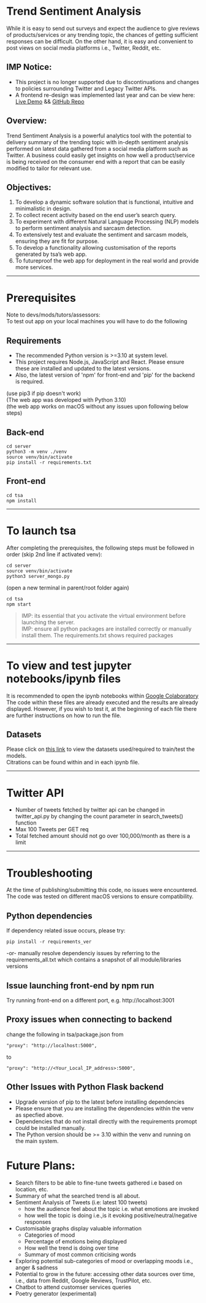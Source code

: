 # Trend Sentiment Analysis
While it is easy to send out surveys and expect the audience to give reviews of products/services or any trending topic, the chances of getting sufficient responses can be difficult. On the other hand, it is easy and convenient to post views on social media platforms i.e., Twitter, Reddit, etc. 

## IMP Notice:
- This project is no longer supported due to discontinuations and changes to policies surrounding Twitter and Legacy Twitter APIs.
- A frontend re-design was implemented last year and can be view here: [Live Demo](https://joysterr.github.io/tsa-reimagined/) && [GitHub Repo](https://github.com/joysterr/tsa-reimagined)


## Overview:
Trend Sentiment Analysis is a powerful analytics tool with the potential to delivery summary of the trending topic with in-depth sentiment analysis performed on latest data gathered from a social media platform such as Twitter. A business could easily get insights on how well a product/service is being received on the consumer end with a report that can be easily modified to tailor for relevant use.

## Objectives:
1) To develop a dynamic software solution that is functional, intuitive and minimalistic in design. 
2) To collect recent activity based on the end user’s search query. 
3) To experiment with different Natural Language Processing (NLP) models to perform sentiment analysis and sarcasm detection.
4) To extensively test and evaluate the sentiment and sarcasm models, ensuring they are fit for purpose.
5) To develop a functionality allowing customisation of the reports generated by tsa’s web app. 
6) To futureproof the web app for deployment in the real world and provide more services. 

---

# Prerequisites 
Note to devs/mods/tutors/assessors: </br>
To test out app on your local machines you will have to do the following </br>
## Requirements
- The recommended Python version is >=3.10 at system level. 
- This project requires Node.js, JavaScript and React. Please ensure these are installed and updated to the latest versions.
- Also, the latest version of 'npm' for front-end and 'pip' for the backend is required. 

(use pip3 if pip doesn't work) </br>
(The web app was developed with Python 3.10) </br>
(the web app works on macOS without any issues upon following below steps)

## Back-end
```
cd server
python3 -m venv ./venv
source venv/bin/activate
pip install -r requirements.txt
```

## Front-end
```
cd tsa
npm install
```

---

# To launch tsa
After completing the prerequisites, the following steps must be followed in order (skip 2nd line if activated venv):
```
cd server
source venv/bin/activate
python3 server_mongo.py
```
(open a new terminal in parent/root folder again)
```
cd tsa
npm start
```

>IMP: its essential that you activate the virtual environment before launching the server. </br>
>IMP: ensure all python packages are installed correctly or manually install them. The requirements.txt shows required packages</br>

---

# To view and test jupyter notebooks/ipynb files
It is recommended to open the ipynb notebooks within [Google Colaboratory](https://colab.research.google.com/) </br>
The code within these files are already executed and the results are already displayed. However, if you wish to test it,
at the beginning of each file there are further instructions on how to run the file. 

## Datasets
Please click on [this link](https://drive.google.com/drive/folders/19AwC_aP13RTJBK7Xx2J0-Q50W14Nmam8?usp=share_link) to view the datasets used/required to train/test the models. </br>
Citrations can be found within and in each ipynb file. 

---
# Twitter API
- Number of tweets fetched by twitter api can be changed in twitter_api.py by changing the count parameter in search_tweets() function
- Max 100 Tweets per GET req
- Total fetched amount should not go over 100,000/month as there is a limit

---
# Troubleshooting
At the time of publishing/submitting this code, no issues were encountered. The code was tested on different macOS versions to ensure compatibility. 
## Python dependencies
If dependency related issue occurs, please try:
```
pip install -r requirements_ver
```
-or-
manually resolve dependenciy issues by referring to the requirements_all.txt which contains a snapshot of all module/libraries versions

## Issue launching front-end by npm run
Try running front-end on a different port, e.g. http://localhost:3001

## Proxy issues when connecting to backend
change the following in tsa/package.json from
```
"proxy": "http://localhost:5000",
```
to
```
"proxy": "http://<Your_Local_IP_address>:5000",
```

## Other Issues with Python Flask backend
- Upgrade version of pip to the latest before installing dependencies
- Please ensure that you are installing the dependencies within the venv as specfied above. 
- Dependencies that do not install directly with the requirements promopt could be installed manually. 
- The Python version should be >= 3.10 within the venv and running on the main system. 

# Future Plans:
 - Search filters to be able to fine-tune tweets gathered i.e based on location, etc.
 - Summary of what the searched trend is all about.
 - Sentiment Analysis of Tweets (i.e: latest 100 tweets)
    - how the audience feel about the topic i.e. what emotions are invoked 
    - how well the topic is doing i.e.,is it evoking positive/neutral/negative responses
 - Customisable graphs display valuable information
    - Categories of mood
    - Percentage of emotions being displayed
    - How well the trend is doing over time
    - Summary of most common criticising words
 - Exploring potential sub-categories of mood or overlapping moods i.e., anger &
 sadness
 - Potential to grow in the future: accessing other data sources over time, i.e., data
 from Reddit, Google Reviews, TrustPilot, etc.
 - Chatbot to attend customser services queries
 - Poetry generator (experimental)
